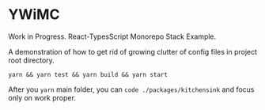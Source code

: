 # YWiMC

Work in Progress. React-TypesScript Monorepo Stack Example.

A demonstration of how to get rid of growing clutter of config files in project root directory.

`yarn && yarn test && yarn build && yarn start`

After you `yarn` main folder, you can `code ./packages/kitchensink` and focus only on work proper.
